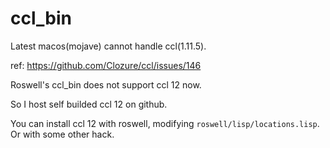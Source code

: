 # ccl_bin

Latest macos(mojave) cannot handle ccl(1.11.5).

ref: https://github.com/Clozure/ccl/issues/146

Roswell's ccl_bin does not support ccl 12 now.

So I host self builded ccl 12 on github.


You can install ccl 12 with roswell, modifying `roswell/lisp/locations.lisp`. Or with some other hack.
